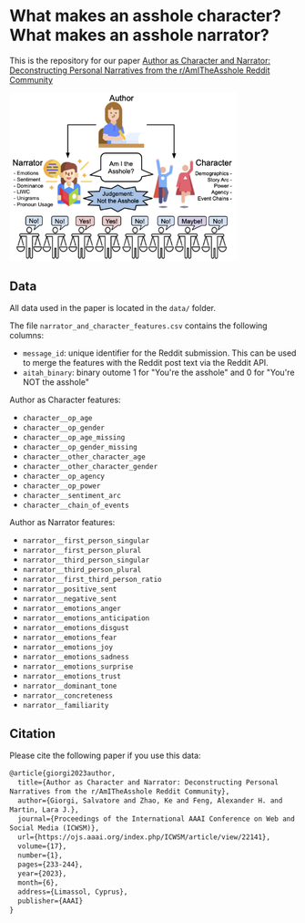 # What makes an asshole character? What makes an asshole narrator?

This is the repository for our paper [Author as Character and Narrator: Deconstructing Personal Narratives from the r/AmITheAsshole Reddit Community](https://sjgiorgi.github.io/publications/giorgi2023author.pdf)


<img src="https://raw.githubusercontent.com/sjgiorgi/moral_judgements_in_aita/master/assets/aita_flow_diagram.png" width="400">



## Data

All data used in the paper is located in the `data/` folder. 

The file `narrator_and_character_features.csv` contains the following columns:

* `message_id`: unique identifier for the Reddit submission. This can be used to merge the features with the Reddit post text via the Reddit API.
* `aitah_binary`: binary outome 1 for "You're the asshole" and 0 for "You're NOT the asshole"

Author as Character features:

* `character__op_age`
* `character__op_gender`
* `character__op_age_missing`
* `character__op_gender_missing`
* `character__other_character_age`
* `character__other_character_gender`
* `character__op_agency`
* `character__op_power`
* `character__sentiment_arc`
* `character__chain_of_events`


Author as Narrator features:

* `narrator__first_person_singular`
* `narrator__first_person_plural`
* `narrator__third_person_singular`
* `narrator__third_person_plural`
* `narrator__first_third_person_ratio`
* `narrator__positive_sent`
* `narrator__negative_sent`
* `narrator__emotions_anger`
* `narrator__emotions_anticipation`
* `narrator__emotions_disgust`
* `narrator__emotions_fear`
* `narrator__emotions_joy`
* `narrator__emotions_sadness`
* `narrator__emotions_surprise`
* `narrator__emotions_trust`
* `narrator__dominant_tone`
* `narrator__concreteness`
* `narrator__familiarity`

## Citation

Please cite the following paper if you use this data:

```
@article{giorgi2023author,
  title={Author as Character and Narrator: Deconstructing Personal Narratives from the r/AmITheAsshole Reddit Community},
  author={Giorgi, Salvatore and Zhao, Ke and Feng, Alexander H. and Martin, Lara J.},
  journal={Proceedings of the International AAAI Conference on Web and Social Media (ICWSM)},
  url={https://ojs.aaai.org/index.php/ICWSM/article/view/22141},
  volume={17},
  number={1},
  pages={233-244},
  year={2023},
  month={6},
  address={Limassol, Cyprus},
  publisher={AAAI}
}
```

